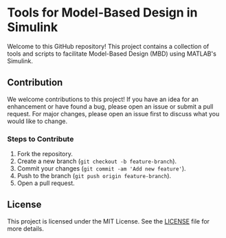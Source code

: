# Tools for Model-Based Design in Simulink

Welcome to this GitHub repository! This project contains a collection of tools and scripts to facilitate Model-Based Design (MBD) using MATLAB's Simulink.

## Contribution

We welcome contributions to this project! If you have an idea for an enhancement or have found a bug, please open an issue or submit a pull request. For major changes, please open an issue first to discuss what you would like to change.

### Steps to Contribute

1. Fork the repository.
2. Create a new branch (`git checkout -b feature-branch`).
3. Commit your changes (`git commit -am 'Add new feature'`).
4. Push to the branch (`git push origin feature-branch`).
5. Open a pull request.

## License

This project is licensed under the MIT License. See the [LICENSE](LICENSE) file for more details.
